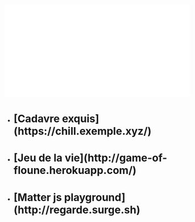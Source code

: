  
<!--
**Floune/Floune** is a ✨ _special_ ✨ repository because its `README.md` (this file) appears on your GitHub profile.

Here are some ideas to get you started:

- 🔭 I’m currently working on ...
- 🌱 I’m currently learning ...
- 👯 I’m looking to collaborate on ...
- 🤔 I’m looking for help with ...
- 💬 Ask me about ...
- 📫 How to reach me: ...
- 😄 Pronouns: ...
- ⚡ Fun fact: ...
-->

<img src="svg.svg">

- <h1>[Cadavre exquis](https://chill.exemple.xyz/)</h1> 
- <h1>[Jeu de la vie](http://game-of-floune.herokuapp.com/)</h1>
- <h1>[Matter js playground](http://regarde.surge.sh)</h1>
